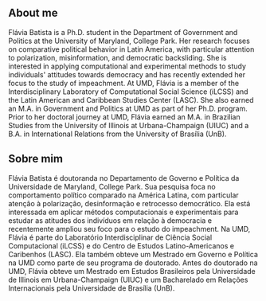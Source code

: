 
## About me
Flávia Batista is a Ph.D. student in the Department of Government and Politics at the University of Maryland, College Park. Her research focuses on comparative political behavior in Latin America, with particular attention to polarization, misinformation, and democratic backsliding. She is interested in applying computational and experimental methods to study individuals' attitudes towards democracy and has recently extended her focus to the study of impeachment. At UMD, Flávia is a member of the Interdisciplinary Laboratory of Computational Social Science (iLCSS) and the Latin American and Caribbean Studies Center (LASC). She also earned an M.A. in Government and Politics at UMD as part of her Ph.D. program. Prior to her doctoral journey at UMD, Flávia earned an M.A. in Brazilian Studies from the University of Illinois at Urbana-Champaign (UIUC) and a B.A. in International Relations from the University of Brasília (UnB).

## Sobre mim

Flávia Batista é doutoranda no Departamento de Governo e Política da Universidade de Maryland, College Park. Sua pesquisa foca no comportamento político comparado na América Latina, com particular atenção à polarização, desinformação e retrocesso democrático. Ela está interessada em aplicar métodos computacionais e experimentais para estudar as atitudes dos indivíduos em relação à democracia e recentemente ampliou seu foco para o estudo do impeachment. Na UMD, Flávia é parte do Laboratório Interdisciplinar de Ciência Social Computacional (iLCSS) e do Centro de Estudos Latino-Americanos e Caribenhos (LASC). Ela também obteve um Mestrado em Governo e Política na UMD como parte de seu programa de doutorado. Antes do doutorado na UMD, Flávia obteve um Mestrado em Estudos Brasileiros pela Universidade de Illinois em Urbana-Champaign (UIUC) e um Bacharelado em Relações Internacionais pela Universidade de Brasília (UnB). 
